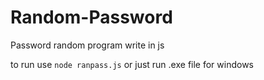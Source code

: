 # Random-Password

Password random program write in js

to run use `node ranpass.js` or just run .exe file for windows
